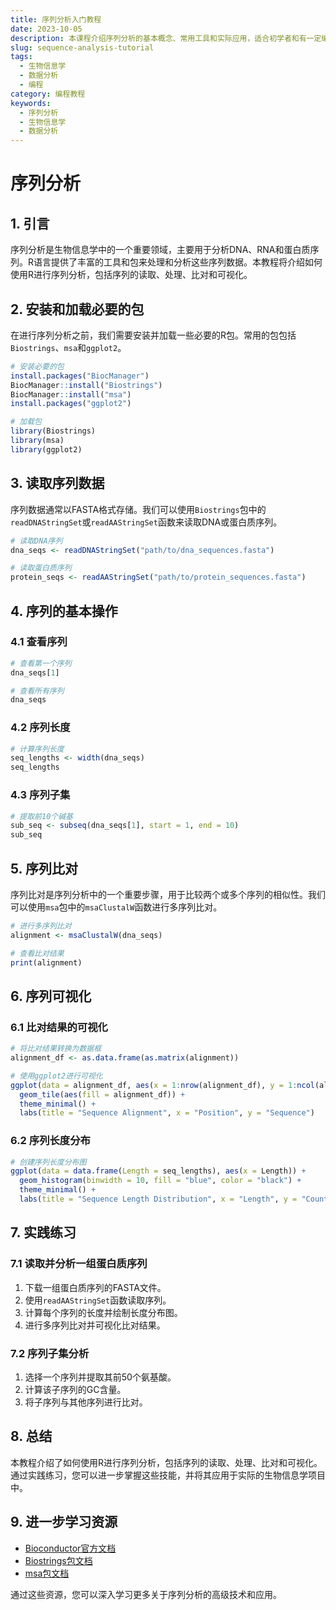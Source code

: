 ```yaml
---
title: 序列分析入门教程
date: 2023-10-05
description: 本课程介绍序列分析的基本概念、常用工具和实际应用，适合初学者和有一定编程基础的学员。
slug: sequence-analysis-tutorial
tags:
  - 生物信息学
  - 数据分析
  - 编程
category: 编程教程
keywords:
  - 序列分析
  - 生物信息学
  - 数据分析
---
```


# 序列分析

## 1. 引言

序列分析是生物信息学中的一个重要领域，主要用于分析DNA、RNA和蛋白质序列。R语言提供了丰富的工具和包来处理和分析这些序列数据。本教程将介绍如何使用R进行序列分析，包括序列的读取、处理、比对和可视化。

## 2. 安装和加载必要的包

在进行序列分析之前，我们需要安装并加载一些必要的R包。常用的包包括`Biostrings`、`msa`和`ggplot2`。

```R
# 安装必要的包
install.packages("BiocManager")
BiocManager::install("Biostrings")
BiocManager::install("msa")
install.packages("ggplot2")

# 加载包
library(Biostrings)
library(msa)
library(ggplot2)
```

## 3. 读取序列数据

序列数据通常以FASTA格式存储。我们可以使用`Biostrings`包中的`readDNAStringSet`或`readAAStringSet`函数来读取DNA或蛋白质序列。

```R
# 读取DNA序列
dna_seqs <- readDNAStringSet("path/to/dna_sequences.fasta")

# 读取蛋白质序列
protein_seqs <- readAAStringSet("path/to/protein_sequences.fasta")
```

## 4. 序列的基本操作

### 4.1 查看序列

```R
# 查看第一个序列
dna_seqs[1]

# 查看所有序列
dna_seqs
```

### 4.2 序列长度

```R
# 计算序列长度
seq_lengths <- width(dna_seqs)
seq_lengths
```

### 4.3 序列子集

```R
# 提取前10个碱基
sub_seq <- subseq(dna_seqs[1], start = 1, end = 10)
sub_seq
```

## 5. 序列比对

序列比对是序列分析中的一个重要步骤，用于比较两个或多个序列的相似性。我们可以使用`msa`包中的`msaClustalW`函数进行多序列比对。

```R
# 进行多序列比对
alignment <- msaClustalW(dna_seqs)

# 查看比对结果
print(alignment)
```

## 6. 序列可视化

### 6.1 比对结果的可视化

```R
# 将比对结果转换为数据框
alignment_df <- as.data.frame(as.matrix(alignment))

# 使用ggplot2进行可视化
ggplot(data = alignment_df, aes(x = 1:nrow(alignment_df), y = 1:ncol(alignment_df))) +
  geom_tile(aes(fill = alignment_df)) +
  theme_minimal() +
  labs(title = "Sequence Alignment", x = "Position", y = "Sequence")
```

### 6.2 序列长度分布

```R
# 创建序列长度分布图
ggplot(data = data.frame(Length = seq_lengths), aes(x = Length)) +
  geom_histogram(binwidth = 10, fill = "blue", color = "black") +
  theme_minimal() +
  labs(title = "Sequence Length Distribution", x = "Length", y = "Count")
```

## 7. 实践练习

### 7.1 读取并分析一组蛋白质序列

1. 下载一组蛋白质序列的FASTA文件。
2. 使用`readAAStringSet`函数读取序列。
3. 计算每个序列的长度并绘制长度分布图。
4. 进行多序列比对并可视化比对结果。

### 7.2 序列子集分析

1. 选择一个序列并提取其前50个氨基酸。
2. 计算该子序列的GC含量。
3. 将子序列与其他序列进行比对。

## 8. 总结

本教程介绍了如何使用R进行序列分析，包括序列的读取、处理、比对和可视化。通过实践练习，您可以进一步掌握这些技能，并将其应用于实际的生物信息学项目中。

## 9. 进一步学习资源

- [Bioconductor官方文档](https://www.bioconductor.org/)
- [Biostrings包文档](https://bioconductor.org/packages/release/bioc/html/Biostrings.html)
- [msa包文档](https://bioconductor.org/packages/release/bioc/html/msa.html)

通过这些资源，您可以深入学习更多关于序列分析的高级技术和应用。